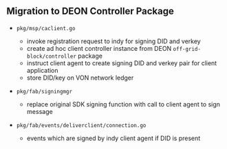 ## Migration to DEON Controller Package

- ```pkg/msp/caclient.go```
    - invoke registration request to indy for signing DID and verkey
    - create ad hoc client controller instance from DEON ```off-grid-block/controller``` package
    - instruct client agent to create signing DID and verkey pair for client application
    - store DID/key on VON network ledger

- ```pkg/fab/signingmgr```
    - replace original SDK signing function with call to client agent to sign message

- ```pkg/fab/events/deliverclient/connection.go```
    - events which are signed by indy client agent if DID is present